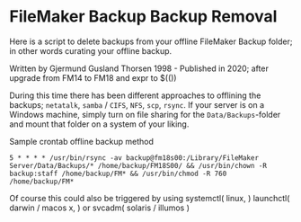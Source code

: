 # FileMaker Backup Backup Removal
Here is a script to delete backups from your offline FileMaker Backup folder; in other words curating your offline backup.

Written by Gjermund Gusland Thorsen 1998 - Published in 2020; after upgrade from FM14 to FM18 and expr to $(())

During this time there has been different approaches to offlining the backups; `netatalk`, `samba` / `CIFS`, `NFS`, `scp`, `rsync`. If your server is on a Windows machine, simply turn on file sharing for the `Data/Backups`-folder and mount that folder on a system of your liking.

Sample crontab offline backup method
```Shell
5 * * * * /usr/bin/rsync -av backup@fm18s00:/Library/FileMaker Server/Data/Backups/* /home/backup/FM18S00/ && /usr/bin/chown -R backup:staff /home/backup/FM* && /usr/bin/chmod -R 760 /home/backup/FM*
```
Of course this could also be triggered by using systemctl( linux, ) launchctl( darwin / macos x, ) or svcadm( solaris / illumos )
